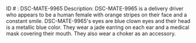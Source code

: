 ID # : DSC-MATE-9965
Description: DSC-MATE-9965 is a delivery driver who appears to be a human female with orange stripes on their face and a constant smile. DSC-MATE-9965's eyes are blue clown eyes and their head is a metallic blue color. They wear a jade earring on each ear and a medical mask covering their mouth. They also wear a choker as an accessory.
